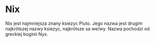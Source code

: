 # Nix

Nix jest najmniejsza znany ksiezyc Pluto. Jego nazwa jest drugim najkrótszej
nazwy ksiezyc, najkrótsze sa we/wy. Nazwa pochodzi od greckiej boginii Nyx.
